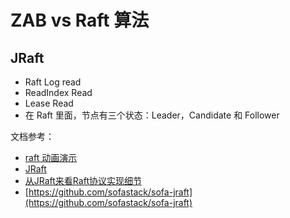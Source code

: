 # ZAB vs Raft 算法


## JRaft

- Raft Log read
- ReadIndex Read
- Lease Read
- 在 Raft 里面，节点有三个状态：Leader，Candidate 和 Follower

文档参考：

- [raft 动画演示](http://thesecretlivesofdata.com/raft/)
- [JRaft](https://www.sofastack.tech/projects/sofa-jraft/overview/)
- [从JRaft来看Raft协议实现细节](https://www.cnblogs.com/luozhiyun/p/13150808.html)
- [https://github.com/sofastack/sofa-jraft](https://github.com/sofastack/sofa-jraft)
